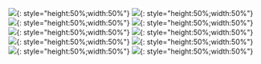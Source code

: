 ![](https://i.imgur.com/9q28IoI.jpg){: style="height:50%;width:50%"}
![](https://i.imgur.com/uQ9mY7C.jpg){: style="height:50%;width:50%"}
![](https://i.imgur.com/Dpnocls.jpg){: style="height:50%;width:50%"}
![](https://i.imgur.com/6hIKuWm.jpg){: style="height:50%;width:50%"}
![](https://i.imgur.com/4jgDJU4.jpg){: style="height:50%;width:50%"}
![](https://i.imgur.com/58roflv.jpg){: style="height:50%;width:50%"}
![](https://i.imgur.com/PGaP9VL.jpg){: style="height:50%;width:50%"}
![](https://i.imgur.com/V3zpVJq.jpg){: style="height:50%;width:50%"}
![](https://i.imgur.com/fm4Ryrf.jpg){: style="height:50%;width:50%"}
![](https://i.imgur.com/ozowRCf.jpg){: style="height:50%;width:50%"}